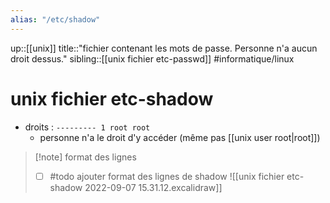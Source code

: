 ```yaml
---
alias: "/etc/shadow"
---
```

up::[[unix]]
title::"fichier contenant les mots de passe. Personne n'a aucun droit dessus."
sibling::[[unix fichier etc-passwd]]
#informatique/linux 
# unix fichier etc-shadow

 - droits : `--------- 1 root root`
     - personne n'a le droit d'y accéder (même pas [[unix user root|root]])

> [!note] format des lignes
>  - [ ] #todo ajouter format des lignes de shadow
> ![[unix fichier etc-shadow 2022-09-07 15.31.12.excalidraw]]
